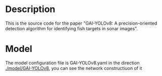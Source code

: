 # Description
This is the source code for the paper "GAI-YOLOv8: A precision-oriented detection algorithm for identifying fish targets in sonar images".
# Model
The model configuration file is GAI-YOLOv8.yaml in the direction [./model/GAI-YOLOv8](./model/GAI-YOLOv8), you can see the network constructiuon of it
